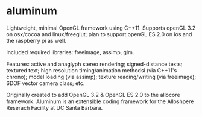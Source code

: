 aluminum
========

Lightweight, minimal OpenGL framework using C++11. Supports openGL 3.2 on osx/cocoa and linux/freeglut; plan to support openGL ES 2.0 on ios and the raspberry pi as well.

Included required libraries: freeimage, assimp, glm.

Features: active and anaglyph stereo rendering; signed-distance texts; textured text; high resolution timing/animation methodsi (via C++11's chrono); model loading (via assimp); texture reading/writing (via freeimage); 6DOF vector camera class; etc. 

Originally created to add OpenGL 3.2 & OpenGL ES 2.0 to the allocore framework. Aluminum is an extensible coding framework for the Alloshpere Reserach Facility at UC Santa Barbara.



